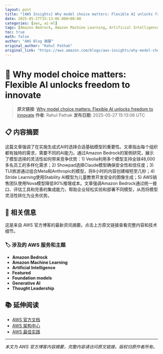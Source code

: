 ```yaml
---
layout: post
title: "[AWS Insights] Why model choice matters: Flexible AI unlocks freedom to innovate"
date: 2025-05-27T15:13:06.000+00:00
categories: [aws, ai-ml]
tags: [Amazon Bedrock, Amazon Machine Learning, Artificial Intelligence, Featured, Foundation models, Generative AI, Thought Leadership]
toc: true
math: false
author: "AWS Blog 摘要"
original_author: "Rahul Pathak"
original_link: "https://aws.amazon.com/blogs/aws-insights/why-model-choice-matters-flexible-ai-unlocks-freedom-to-innovate/"
---
```


# 🤖 Why model choice matters: Flexible AI unlocks freedom to innovate

> **原文链接**: [Why model choice matters: Flexible AI unlocks freedom to innovate](https://aws.amazon.com/blogs/aws-insights/why-model-choice-matters-flexible-ai-unlocks-freedom-to-innovate/)
> **作者**: Rahul Pathak
> **发布日期**: 2025-05-27 15:13:06 UTC

## 📋 内容摘要

这篇文章强调了在实施生成式AI时选择合适基础模型的重要性。文章指出每个组织都有独特的需求，需要不同的AI能力。通过Amazon Bedrock的案例研究，展示了模型选择的灵活性如何带来竞争优势：1) Veolia利用多个模型支持全球48,000多名员工的多样化需求；2) Showpad选择Claude模型确保安全性和信任度；3) TUI旅游通过组合Meta和Anthropic的模型，将8小时的内容创建缩短至几秒；4) Stride Learning使用Stability AI模型为儿童教育开发安全的图像生成；5) AWS销售团队使用Nova模型降低90%推理成本。文章强调Amazon Bedrock通过统一接口、评估工具和完善的集成能力，帮助企业轻松实验和部署不同模型，从而将模型灵活性转化为业务优势。

## 🔗 相关信息

这是来自 AWS 官方博客的最新资讯摘要。点击上方原文链接查看完整内容和技术细节。

### 🏷️ 涉及的 AWS 服务和主题

- **Amazon Bedrock**
- **Amazon Machine Learning**
- **Artificial Intelligence**
- **Featured**
- **Foundation models**
- **Generative AI**
- **Thought Leadership**

## 📚 延伸阅读

- [AWS 官方文档](https://docs.aws.amazon.com/)
- [AWS 架构中心](https://aws.amazon.com/architecture/)
- [AWS 最佳实践](https://aws.amazon.com/architecture/well-architected/)

---

*本文为 AWS 官方博客内容摘要，完整内容请访问原文链接。版权归原作者所有。*